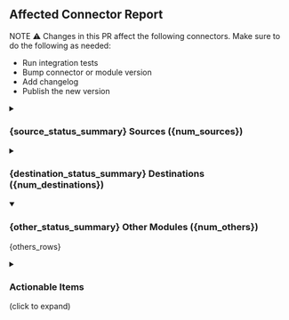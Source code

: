 <!--- this comment is for `report-connectors-dependency.yml` identification, do not remove -->

## Affected Connector Report

NOTE ⚠️ Changes in this PR affect the following connectors. Make sure to do the following as needed:
- Run integration tests
- Bump connector or module version
- Add changelog
- Publish the new version

<details {source_open}>
<summary>

### {source_status_summary} Sources ({num_sources})

</summary>

| Connector | Version | Changelog | Publish |
| --- | :---: | :---: | :---: |
{source_rows}

* See "Actionable Items" below for how to resolve warnings and errors.

</details>

<details {destination_open}>
<summary>

### {destination_status_summary} Destinations ({num_destinations})

</summary>

| Connector | Version | Changelog | Publish |
| --- | :---: | :---: | :---: |
{destination_rows}

* See "Actionable Items" below for how to resolve warnings and errors.

</details>

<details open>
<summary>

### {other_status_summary} Other Modules ({num_others})

</summary>

{others_rows}

</details>

<details>

<summary>

### Actionable Items

(click to expand)

</summary>

| Category | Status | Actionable Item |
| --- | :---: | --- |
| Version | ❌<br/>mismatch | The version of the connector is different from its normal variant. Please bump the version of the connector. |
| | ⚠<br/>doc not found | The connector does not seem to have a documentation file. This can be normal (e.g. basic connector like `source-jdbc` is not published or documented). Please double-check to make sure that it is not a bug. |
| Changelog | ⚠<br/>doc not found | The connector does not seem to have a documentation file. This can be normal (e.g. basic connector like `source-jdbc` is not published or documented). Please double-check to make sure that it is not a bug. |
| | ❌<br/>changelog missing | There is no chnagelog for the current version of the connector. If you are the author of the current version, please add a changelog. |
| Publish | ⚠<br/>not in seed | The connector is not in the seed file (e.g. `source_definitions.yaml`), so its publication status cannot be checked. This can be normal (e.g. some connectors are cloud-specific, and only listed in the cloud seed file). Please double-check to make sure that it is not a bug. |
| | ❌<br/>diff seed version | The connector exists in the seed file, but the latest version is not listed there. This usually means that the latest version is not published. |

</details>
